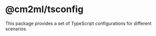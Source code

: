 # @cm2ml/tsconfig

This package provides a set of TypeScript configurations for different scenarios.

